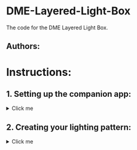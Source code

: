 # DME-Layered-Light-Box
The code for the DME Layered Light Box.

## Authors:

# Instructions:

## 1. Setting up the companion app:
<details>
  <summary>Click me</summary>
  
  1. Go to the [Google Sheets App](https://docs.google.com/spreadsheets/d/1BcQXLhg0BJCwyGEYzw7sAEM5Z4Viso_Yu5WbtARvCH0/copy).
  2. Sign into your Google account if you aren't already signed in
  3. Click [Make a copy]
     
     <img src="https://github.com/Linja82/DME-Layered-Light-Box/blob/main/Images/Copy%20document.png" width=600>  
  4. Click on [Draw Grid]

     <img src="https://github.com/Linja82/DME-Layered-Light-Box/blob/main/Images/Draw%20Grid2.png" width=600>
  5. A pop-up saying "Authorization Required" will appear. Click [Continue].

     <img src="https://github.com/Linja82/DME-Layered-Light-Box/blob/main/Images/Continue.png" width=600>
  6. A new window will open and ask you to "Choose an account". Select the same account you opened the Google Sheet with.

     <img src="https://github.com/Linja82/DME-Layered-Light-Box/blob/main/Images/Choose%20an%20account.png" width=600>
  7. The next screen will say "Google hasn't verified this app". Click on [Advanced]

     <img src="https://github.com/Linja82/DME-Layered-Light-Box/blob/main/Images/Google%20hasn't%20verified.png" width=600>
  8. Scroll down and click on [Go to LED Panel Command Generator (unsafe)]

     <img src="https://github.com/Linja82/DME-Layered-Light-Box/blob/main/Images/Go%20to%20LED%20Panel%20Command%20Generator2.png" width=600>
  9. A new screen will appear. Click on [Allow]

      <img src="https://github.com/Linja82/DME-Layered-Light-Box/blob/main/Images/Allow.png" width=600>
  10. The new window should close.
</details>  

## 2. Creating your lighting pattern:
<details>
  <summary>Click me</summary>

  1. In the Google Sheet enter your desired panel width and height. This refers to the number of pixels you have in the width and height.
      Width refers to the strip of LEDs, while height is the stacking of strips next to each other.

      Note: The "Total Pixels" value is calculated automatically.
  2. Click the [Draw Grid] button. A grid of black cells should appear in the size you specified in the previous step.
  3. Add background colours to each of the cells in the grid according to your design.
  4. Click the [Generate] button.
</details>
